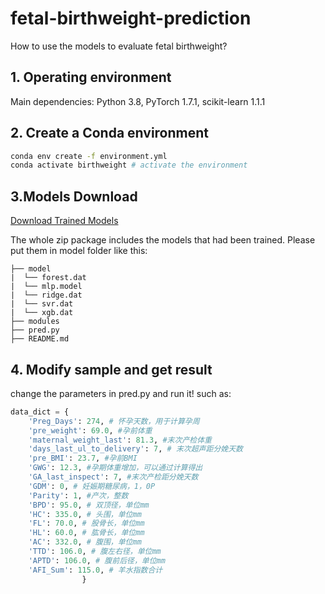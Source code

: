 # fetal-birthweight-prediction

How to use the models to evaluate fetal birthweight?

## 1. Operating environment
Main dependencies: Python 3.8, PyTorch 1.7.1, scikit-learn 1.1.1

## 2. Create a Conda environment
```bash
conda env create -f environment.yml
conda activate birthweight # activate the environment
```

## 3.Models Download
[Download Trained Models](https://drive.google.com/drive/folders/10Pb_-1agBeV_iQDu6nrW0j0qw6xX6FBg?usp=sharing)

The whole zip package includes the models that had been trained. Please put them in model folder like this:

```text
├── model
|  └── forest.dat
|  └── mlp.model
|  └── ridge.dat
|  └── svr.dat
|  └── xgb.dat
├── modules
├── pred.py
├── README.md
```


## 4. Modify sample and get result

change the parameters in pred.py and run it! such as:
```python
data_dict = {
    'Preg_Days': 274, # 怀孕天数，用于计算孕周
    'pre_weight': 69.0, #孕前体重
    'maternal_weight_last': 81.3, #末次产检体重
    'days_last_ul_to_delivery': 7, # 末次超声距分娩天数
    'pre_BMI': 23.7, #孕前BMI
    'GWG': 12.3, #孕期体重增加，可以通过计算得出
    'GA_last_inspect': 7, #末次产检距分娩天数
    'GDM': 0, # 妊娠期糖尿病，1，0P
    'Parity': 1, #产次，整数
    'BPD': 95.0, # 双顶径，单位mm
    'HC': 335.0, # 头围，单位mm
    'FL': 70.0, # 股骨长，单位mm
    'HL': 60.0, # 肱骨长，单位mm
    'AC': 332.0, # 腹围，单位mm
    'TTD': 106.0, # 腹左右径，单位mm
    'APTD': 106.0, # 腹前后径，单位mm
    'AFI_Sum': 115.0, # 羊水指数合计
                }
```
